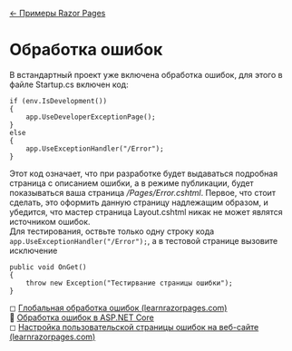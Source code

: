 [← Примеры Razor Pages](/README.md)  

# Обработка ошибок  

В встандартный проект уже включена обработка ошибок, для этого в файле Startup.cs включен код:
```
if (env.IsDevelopment())
{
    app.UseDeveloperExceptionPage();
}
else
{
    app.UseExceptionHandler("/Error");
}
```
Этот код означает, что при разработке будет выдаваться подробная страница с описанием ошибки, а в режиме публикации, будет показываться ваша страница _/Pages/Error.cshtml_. Первое, что стоит сделать, это оформить данную страницу надлежащим образом, и убедится, что мастер страница Layout.cshtml никак не может являтся источником ошибок.  
Для тестирования, оствьте только одну строку кода `app.UseExceptionHandler("/Error");`, а в тестовой странице вызовите исключение 
```
public void OnGet()
{
    throw new Exception("Тестирвание страницы ошибки");
}
```

◻ [Глобальная обработка ошибок (learnrazorpages.com)](https://www.learnrazorpages.com/configuration/global-error-handling)  
📘 [Обработка ошибок в ASP.NET Core](https://docs.microsoft.com/ru-ru/aspnet/core/fundamentals/error-handling?view=aspnetcore-3.1)  
◻ [Настройка пользовательской страницы ошибок на веб-сайте (learnrazorpages.com)](https://www.learnrazorpages.com/configuration/custom-errors)  
